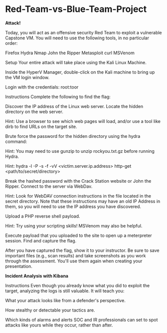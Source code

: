 # Red-Team-vs-Blue-Team-Project

**Attack!**

Today, you will act as an offensive security Red Team to exploit a vulnerable Capstone VM.
You will need to use the following tools, in no particular order:

Firefox
Hydra
Nmap
John the Ripper
Metasploit
curl
MSVenom


Setup
Your entire attack will take place using the Kali Linux Machine.


Inside the HyperV Manager, double-click on the Kali machine to bring up the VM login window.


Login with the credentials: root:toor



Instructions
Complete the following to find the flag:

Discover the IP address of the Linux web server.
Locate the hidden directory on the web server.


Hint: Use a browser to see which web pages will load, and/or use a tool like dirb to find URLs on the target site.


Brute force the password for the hidden directory using the hydra command:


Hint: You may need to use gunzip to unzip rockyou.txt.gz before running Hydra.

Hint: hydra -l <username> -P <wordlist> -s <port> -f -vV <victim.server.ip.address> http-get <path/to/secret/directory>



Break the hashed password with the Crack Station website or John the Ripper.
Connect to the server via WebDav.


Hint: Look for WebDAV connection instructions in the file located in the secret directory. Note that these instructions may have an old IP Address in them, so you will need to use the IP address you have discovered.


Upload a PHP reverse shell payload.


Hint: Try using your scripting skills! MSVenom may also be helpful.


Execute payload that you uploaded to the site to open up a meterpreter session.
Find and capture the flag.

After you have captured the flag, show it to your instructor.
Be sure to save important files (e.g., scan results) and take screenshots as you work through the assessment. You'll use them again when creating your presentation.

**Incident Analysis with Kibana**

Instructions
Even though you already know what you did to exploit the target, analyzing the logs is still valuable. It will teach you:


What your attack looks like from a defender's perspective.


How stealthy or detectable your tactics are.


Which kinds of alarms and alerts SOC and IR professionals can set to spot attacks like yours while they occur, rather than after.
